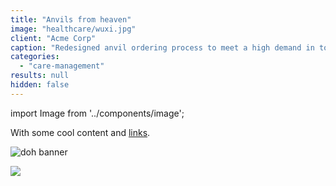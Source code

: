 ```yaml
---
title: "Anvils from heaven"
image: "healthcare/wuxi.jpg"
client: "Acme Corp"
caption: "Redesigned anvil ordering process to meet a high demand in toon town."
categories:
  - "care-management"
results: null
hidden: false
---
```


import Image from '../components/image';

With some cool content and [links](https://www.google.com).

![doh banner](features/determinants-of-health/feature_banner.jpg)

<Image src="features/determinants-of-health/feature_banner.jpg"></Image>
